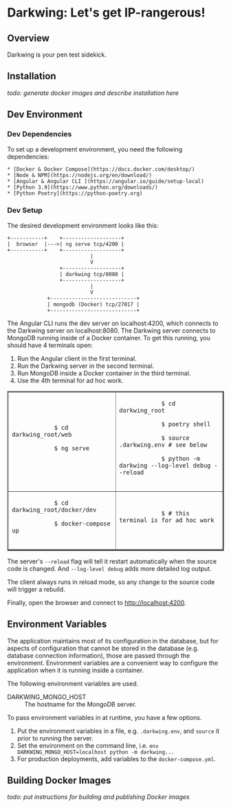 # Darkwing: Let's get IP-rangerous!

## Overview

Darkwing is your pen test sidekick.

## Installation

*todo: generate docker images and describe installation here*

## Dev Environment

### Dev Dependencies

To set up a development environment, you need the following dependencies:

    * [Docker & Docker Compose](https://docs.docker.com/desktop/)
    * [Node & NPM](https://nodejs.org/en/download/)
    * [Angular & Angular CLI ](https://angular.io/guide/setup-local)
    * [Python 3.9](https://www.python.org/downloads/)
    * [Python Poetry](https://python-poetry.org)

### Dev Setup

The desired development environment looks like this:

```
+-----------+    +-------------------+
|  browser  |--->| ng serve tcp/4200 |
+-----------+    +-------------------+
                           |
                           V
                 +-------------------+
                 | darkwing tcp/8080 |
                 +-------------------+
                           |
                           V
             +----------------------------+
             | mongodb (Docker) tcp/27017 |
             +----------------------------+
```

The Angular CLI runs the dev server on localhost:4200, which connects to the Darkwing
server on localhost:8080. The Darkwing server connects to MongoDB running inside of a
Docker container. To get this running, you should have 4 terminals open:

1. Run the Angular client in the first terminal.
2. Run the Darkwing server in the second terminal.
3. Run MongoDB inside a Docker container in the third terminal.
4. Use the 4th terminal for ad hoc work.

<table border="2">
    <tr>
        <td width="50%">
            <code>
            $ cd darkwing_root/web<br>
            $ ng serve<br>
            </code>
        </td>
        <td width="50%">
            <code>
            $ cd darkwing_root<br>
            $ poetry shell<br>
            $ source .darkwing.env # see below<br>
            $ python -m darkwing --log-level debug --reload<br>
            </code>
        </td>
    </tr>
    <tr>
        <td width="50%">
            <code>
            $ cd darkwing_root/docker/dev<br>
            $ docker-compose up<br>
            </code>
        </td>
        <td width="50%">
            <code>
            $ # this terminal is for ad hoc work<br>
            </code>
        </td>
    </tr>
</table>

The server's `--reload` flag will tell it restart automatically when the source code is
changed. And `--log-level debug` adds more detailed log output.

The client always runs in reload mode, so any change to the source code will trigger
a rebuild.

Finally, open the browser and connect to [http://localhost:4200](http://localhost:4200).

## Environment Variables

The application maintains most of its configuration in the database, but for aspects of
configuration that cannot be stored in the database (e.g. database connection
information), those are passed through the environment. Environment variables are a
convenient way to configure the application when it is running inside a container.

The following environment variables are used.

<dl>
     <dt>DARKWING_MONGO_HOST</dt>
     <dd>The hostname for the MongoDB server.</dd>
</dl>

To pass environment variables in at runtime, you have a few options.

1. Put the environment variables in a file, e.g. `.darkwing.env`, and `source` it prior
   to running the server.
2. Set the environment on the command line, i.e.
   `env DARKWING_MONGO_HOST=localhost python -m darkwing...`
3. For production deployments, add variables to the `docker-compose.yml`.

## Building Docker Images

*todo: put instructions for building and publishing Docker images*
